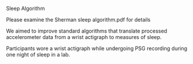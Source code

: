 Sleep Algorithm

Please examine the Sherman sleep algorithm.pdf for details

We aimed to improve standard algorithms that translate processed accelerometer data from a wrist actigraph to measures of sleep.

Participants wore a wrist actigraph while undergoing PSG recording during one night of sleep in a lab.
